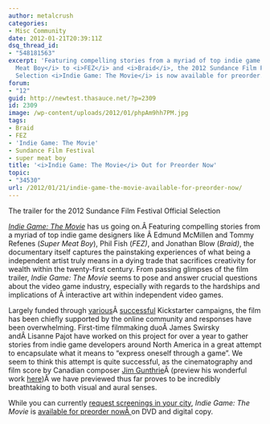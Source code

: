 ```yaml
---
author: metalcrush
categories:
- Misc Community
date: 2012-01-21T20:39:11Z
dsq_thread_id:
- "548181563"
excerpt: 'Featuring compelling stories from a myriad of top indie game designers from  <i>Super
  Meat Boy</i> to <i>FEZ</i> and <i>Braid</i>, the 2012 Sundance Film Festival Official
  Selection <i>Indie Game: The Movie</i> is now available for preorder. '
forum:
- "12"
guid: http://newtest.thasauce.net/?p=2309
id: 2309
image: /wp-content/uploads/2012/01/phpAm9hh7PM.jpg
tags:
- Braid
- FEZ
- 'Indie Game: The Movie'
- Sundance Film Festival
- super meat boy
title: '<i>Indie Game: The Movie</i> Out for Preorder Now'
topic:
- "34530"
url: /2012/01/21/indie-game-the-movie-available-for-preorder-now/
---
```


<center>
</center>The trailer for the 2012 Sundance Film Festival Official Selection 

[_Indie Game: The Movie_](http://www.indiegamethemovie.com/) has us going on.Â Featuring compelling stories from a myriad of top indie game designers like Â Edmund McMillen and Tommy Refenes (_Super Meat Boy_), Phil Fish (_FEZ)_, and Jonathan Blow (_Braid)_, the documentary itself captures the painstaking experiences of what being a independent artist truly means in a dying trade that sacrifices creativity for wealth within the twenty-first century. From passing glimpses of the film trailer, _Indie Game: The Movie_ seems to pose and answer crucial questions about the video game industry, especially with regards to the hardships and implications of Â interactive art within independent video games.

Largely funded through [various](http://www.kickstarter.com/projects/blinkworks/indie-game-the-movie)Â [successful](http://www.kickstarter.com/projects/blinkworks/indie-game-the-movie-the-final-push) Kickstarter campaigns, the film has been chiefly supported by the online community and responses have been overwhelming. First-time filmmaking duoÂ James Swirsky andÂ Lisanne Pajot have worked on this project for over a year to gather stories from indie game developers around North America in a great attempt to encapsulate what it means to &#8220;express oneself through a game&#8221;. We seem to think this attempt is quite successful, as the cinematography and film score by Canadian composer [Jim Gunthrie](http://jimguthrie.org/index.php)Â (preview his wonderful work [here](http://jimguthrie.bandcamp.com/album/sword-sworcery-lp-the-ballad-of-the-space-babies))Â we have previewed thus far proves to be incredibly breathtaking to both visual and aural senses.

While you can currently [request screenings in your city](http://www.indiegamethemovie.com/screenings/), _Indie Game: The Movie_ is [available for preorder nowÂ ](http://www.indiegamethemovie.com/shop/)on DVD and digital copy.
